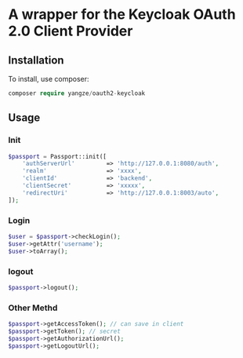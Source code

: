 # A wrapper for the Keycloak OAuth 2.0 Client Provider

## Installation

To install, use composer:

```php
composer require yangze/oauth2-keycloak
```



## Usage

### Init

```php
$passport = Passport::init([
    'authServerUrl'         => 'http://127.0.0.1:8080/auth',
    'realm'                 => 'xxxx',
    'clientId'              => 'backend',
    'clientSecret'          => 'xxxxx',
    'redirectUri'           => 'http://127.0.0.1:8003/auto',
]);
```

### Login

```php
$user = $passport->checkLogin();
$user->getAttr('username');
$user->toArray();
```

### logout

```php
$passport->logout();
```

### Other Methd

```php
$passport->getAccessToken(); // can save in client
$passport->getToken(); // secret
$passport->getAuthorizationUrl();
$passport->getLogoutUrl();
```

